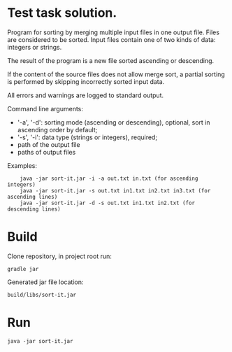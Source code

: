 # Test task solution.

Program for sorting by merging multiple input files in one output file. Files are considered to be sorted.
Input files contain one of two kinds of data: integers or strings.

The result of the program is a new file sorted ascending or descending.

If the content of the source files does not allow merge sort, a partial sorting is performed by skipping incorrectly sorted input data.

All errors and warnings are logged to standard output.

Command line arguments:
  - '-a', '-d': sorting mode (ascending or descending), optional, sort in ascending order by default;
  - '-s', '-i': data type (strings or integers), required;
  - path of the output file
  - paths of output files

Examples:

        java -jar sort-it.jar -i -a out.txt in.txt (for ascending integers)
        java -jar sort-it.jar -s out.txt in1.txt in2.txt in3.txt (for ascending lines)
        java -jar sort-it.jar -d -s out.txt in1.txt in2.txt (for descending lines)

# Build
Clone repository, in project root run:
    
    gradle jar
Generated jar file location: 
    
    build/libs/sort-it.jar

# Run
    java -jar sort-it.jar
